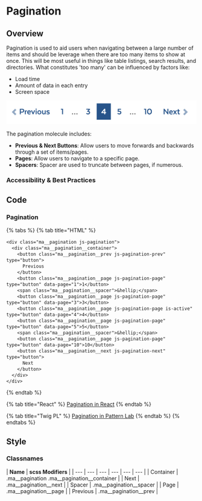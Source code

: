 # Pagination

## Overview

Pagination is used to aid users when navigating between a large number of items and should be leverage when there are too many items to show at once. This will be most useful in things like table listings, search results, and directories. What constitutes 'too many' can be influenced by factors like:

* Load time
* Amount of data in each entry
* Screen space

![](../../.gitbook/assets/pagination.png)

The pagination molecule includes:

* **Previous & Next Buttons**: Allow users to move forwards and backwards through a set of items/pages.
* **Pages**: Allow users to navigate to a specific page.
* **Spacers**: Spacer are used to truncate between pages, if numerous.

### Accessibility & Best Practices

## Code

### Pagination

{% tabs %}
{% tab title="HTML" %}
```markup
<div class="ma__pagination js-pagination">
  <div class="ma__pagination__container">
    <button class="ma__pagination__prev js-pagination-prev" type="button">
      Previous
    </button>
    <button class="ma__pagination__page js-pagination-page" type="button" data-page="1">1</button>
    <span class="ma__pagination__spacer">&hellip;</span>
    <button class="ma__pagination__page js-pagination-page" type="button" data-page="3">3</button>
    <button class="ma__pagination__page js-pagination-page is-active" type="button" data-page="4">4</button>
    <button class="ma__pagination__page js-pagination-page" type="button" data-page="5">5</button>
    <span class="ma__pagination__spacer">&hellip;</span>
    <button class="ma__pagination__page js-pagination-page" type="button" data-page="10">10</button>
    <button class="ma__pagination__next js-pagination-next" type="button">
      Next
    </button>
  </div>
</div>
```
{% endtab %}

{% tab title="React" %}
[Pagination in React](https://mayflower-react.digital.mass.gov/?knob-href=%23&knob-info=&knob-pagination.pages=%5B%7B%22active%22%3Afalse%2C%22text%22%3A%221%22%2C%22ariaLabel%22%3A%22Go%20to%20Search%20Results%20Page%201%22%7D%2C%7B%22active%22%3Atrue%2C%22text%22%3A%22spacer%22%7D%2C%7B%22active%22%3Afalse%2C%22text%22%3A%223%22%2C%22ariaLabel%22%3A%22Go%20to%20Search%20Results%20Page%203%22%7D%2C%7B%22active%22%3Atrue%2C%22text%22%3A%224%22%2C%22ariaLabel%22%3A%22Go%20to%20Search%20Results%20Page%204%22%7D%2C%7B%22active%22%3Afalse%2C%22text%22%3A%225%22%2C%22ariaLabel%22%3A%22Go%20to%20Search%20Results%20Page%205%22%7D%2C%7B%22active%22%3Afalse%2C%22text%22%3A%22spacer%22%7D%2C%7B%22active%22%3Afalse%2C%22text%22%3A%2210%22%2C%22ariaLabel%22%3A%22Go%20to%20Search%20Results%20Page%2010%22%7D%5D&knob-ButtonSearch.text=Search&knob-pagination.next.text=Next&knob-pagination.prev.text=Previous&knob-HeaderSearch.defaultText=&knob-HeaderSearch.withOrgDropdown=true&knob-pagination.prev.ariaLabel=Go%20to%20Previous%20Search%20Results%20Page&knob-pagination.next.ariaLabel=Go%20to%20Next%20Search%20Results%20Page&knob-ButtonSearch.ariaLabel=Search&knob-tableOptions.feeTable=%7B%22head%22%3A%7B%22rows%22%3A%5B%7B%22rowSpanOffset%22%3Afalse%2C%22cells%22%3A%5B%7B%22heading%22%3Afalse%2C%22colspan%22%3A%22%22%2C%22rowspan%22%3A%22%22%2C%22text%22%3A%22Type%22%7D%2C%7B%22heading%22%3Atrue%2C%22colspan%22%3A%22%22%2C%22rowspan%22%3A%22%22%2C%22text%22%3A%22Name%22%7D%2C%7B%22heading%22%3Atrue%2C%22colspan%22%3A%22%22%2C%22rowspan%22%3A%22%22%2C%22text%22%3A%22Fee%22%7D%5D%7D%5D%7D%2C%22bodies%22%3A%5B%7B%22rows%22%3A%5B%7B%22rowSpanOffset%22%3Afalse%2C%22cells%22%3A%5B%7B%22heading%22%3Atrue%2C%22colspan%22%3A%22%22%2C%22rowspan%22%3A%224%22%2C%22text%22%3A%22Freshwater%20Fishing%22%7D%2C%7B%22heading%22%3Afalse%2C%22colspan%22%3A%22%22%2C%22rowspan%22%3A%22%22%2C%22text%22%3A%22Resident%20Citizen%20or%20Non-Resident%20Fishing%22%7D%2C%7B%22heading%22%3Afalse%2C%22colspan%22%3A%22%22%2C%22rowspan%22%3A%22%22%2C%22text%22%3A%22%2427.50%22%7D%5D%7D%2C%7B%22rowSpanOffset%22%3Atrue%2C%22cells%22%3A%5B%7B%22heading%22%3Afalse%2C%22colspan%22%3A%22%22%2C%22rowspan%22%3A%22%22%2C%22text%22%3A%22Resident%20Citizen%20or%20Non-Resident%20Minor%20Fishing%20%28Age%2015-17%29%22%7D%2C%7B%22heading%22%3Afalse%2C%22colspan%22%3A%22%22%2C%22rowspan%22%3A%22%22%2C%22text%22%3A%22FREE%22%7D%5D%7D%2C%7B%22rowSpanOffset%22%3Atrue%2C%22cells%22%3A%5B%7B%22heading%22%3Afalse%2C%22colspan%22%3A%22%22%2C%22rowspan%22%3A%22%22%2C%22text%22%3A%22Resident%20Citizen%20Fishing%20%28Age%2065-69%29%22%7D%2C%7B%22heading%22%3Afalse%2C%22colspan%22%3A%22%22%2C%22rowspan%22%3A%22%22%2C%22text%22%3A%22%2416.25%22%7D%5D%7D%2C%7B%22rowSpanOffset%22%3Atrue%2C%22cells%22%3A%5B%7B%22heading%22%3Afalse%2C%22colspan%22%3A%22%22%2C%22rowspan%22%3A%22%22%2C%22text%22%3A%22Resident%20Citizen%20Fishing%20%28Aged%2070%20or%20Over%29%22%7D%2C%7B%22heading%22%3Afalse%2C%22colspan%22%3A%22%22%2C%22rowspan%22%3A%22%22%2C%22text%22%3A%22FREE%22%7D%5D%7D%5D%7D%2C%7B%22rows%22%3A%5B%7B%22rowSpanOffset%22%3Afalse%2C%22cells%22%3A%5B%7B%22heading%22%3Atrue%2C%22colspan%22%3A%22%22%2C%22rowspan%22%3A%224%22%2C%22text%22%3A%22Hunting%22%7D%2C%7B%22heading%22%3Afalse%2C%22colspan%22%3A%22%22%2C%22rowspan%22%3A%22%22%2C%22text%22%3A%22Resident%20Citizen%20Hunting%22%7D%2C%7B%22heading%22%3Afalse%2C%22colspan%22%3A%22%22%2C%22rowspan%22%3A%22%22%2C%22text%22%3A%22%2427.50%22%7D%5D%7D%2C%7B%22rowSpanOffset%22%3Atrue%2C%22cells%22%3A%5B%7B%22heading%22%3Afalse%2C%22colspan%22%3A%22%22%2C%22rowspan%22%3A%22%22%2C%22text%22%3A%22Resident%20Citizen%20Hunting%2C%20%28Age%2065-69%29%22%7D%2C%7B%22heading%22%3Afalse%2C%22colspan%22%3A%22%22%2C%22rowspan%22%3A%22%22%2C%22text%22%3A%22%2416.25%22%7D%5D%7D%2C%7B%22rowSpanOffset%22%3Atrue%2C%22cells%22%3A%5B%7B%22heading%22%3Afalse%2C%22colspan%22%3A%22%22%2C%22rowspan%22%3A%22%22%2C%22text%22%3A%22Resident%20and%20Non-Resident%20Citizen%20Hunting%22%7D%2C%7B%22heading%22%3Afalse%2C%22colspan%22%3A%22%22%2C%22rowspan%22%3A%22%22%2C%22text%22%3A%22FREE%22%7D%5D%7D%2C%7B%22rowSpanOffset%22%3Atrue%2C%22cells%22%3A%5B%7B%22heading%22%3Afalse%2C%22colspan%22%3A%22%22%2C%22rowspan%22%3A%22%22%2C%22text%22%3A%22Resident%20Hunting%22%7D%2C%7B%22heading%22%3Afalse%2C%22colspan%22%3A%22%22%2C%22rowspan%22%3A%22%22%2C%22text%22%3A%22%2427.50%22%7D%5D%7D%5D%7D%5D%7D&knob-button.href=https%3A%2F%2Fmass.gov&knob-HeaderSearch.placeholder=Search%20Mass.gov&knob-button.text=button&knob-button.info=this%20will%20be%20the%20tooltip%20text%20on%20hover&knob-ButtonWithIcon.text=BUTTON&knob-HeaderSearch.buttonSearch.ariaLabel=Search&knob-HeaderSearch.orgDropdown.inputText=%7B%22boxed%22%3Atrue%2C%22label%22%3Anull%2C%22placeholder%22%3A%22Search%20an%20organization...%22%2C%22id%22%3A%22org-typeahead%22%2C%22options%22%3A%5B%7B%22text%22%3A%22%22%2C%22value%22%3A%22%22%7D%2C%7B%22text%22%3A%22Org%20Having%20%28Parentheses%20in%20the%20Name%29%22%2C%22value%22%3A%22org-having-parentheses-in-the-name%22%7D%2C%7B%22text%22%3A%22Attorney%20General%27s%20Office%22%2C%22value%22%3A%22attorney-general-office%22%7D%2C%7B%22text%22%3A%22Governor%27s%20Office%22%2C%22value%22%3A%22governors-office%22%7D%2C%7B%22text%22%3A%22Bureau%20of%20Environmental%20Health%22%2C%22value%22%3A%22bureau-of-environmental-health%22%7D%2C%7B%22text%22%3A%22Department%20of%20Conservation%20%26%20Recreation%22%2C%22value%22%3A%22department-of-conservation--recreation%22%7D%2C%7B%22text%22%3A%22Department%20of%20Unemployment%20Assistance%22%2C%22value%22%3A%22department-of-unemployment-assistance%22%7D%2C%7B%22text%22%3A%22495%2FMetroWest%20Suburban%20Edge%20Community%20Commission%22%2C%22value%22%3A%22495metrowest-suburban-edge-community-commission%22%7D%2C%7B%22text%22%3A%22Administrative%20Council%20on%20Toxics%20Use%20Reduction%22%2C%22value%22%3A%22administrative-council-on-toxics-use-reduction%22%7D%2C%7B%22text%22%3A%22Advisory%20Committee%20to%20the%20Administrative%20Council%20on%20Toxics%20Use%20Reduction%22%2C%22value%22%3A%22advisory-committee-to-the-administrative-council-on-toxics-use-reduction%22%7D%2C%7B%22text%22%3A%22Alcoholic%20Beverages%20Control%20Commission%22%2C%22value%22%3A%22alcoholic-beverages-control-commission%22%7D%2C%7B%22text%22%3A%22Appeals%20Court%22%2C%22value%22%3A%22appeals-court%22%7D%2C%7B%22text%22%3A%22Architectural%20Access%20Board%22%2C%22value%22%3A%22architectural-access-board%22%7D%2C%7B%22text%22%3A%22Berkshire%20District%20Attorney%20Paul%20J.%20Caccaviello%22%2C%22value%22%3A%22berkshire-district-attorney-paul-j-caccaviello%22%7D%2C%7B%22text%22%3A%22Board%20of%20Registration%20in%20Dentistry%22%2C%22value%22%3A%22board-of-registration-in-dentistry%22%7D%2C%7B%22text%22%3A%22Board%20of%20Registration%20in%20Medicine%22%2C%22value%22%3A%22board-of-registration-in-medicine%22%7D%5D%2C%22selected%22%3A%22%22%7D&knob-button.outline=true&knob-HeaderSearch.orgDropdown.dropdownButton=%7B%22text%22%3A%22All%20Organizations%22%2C%22capitalized%22%3Atrue%7D&knob-linkText=Lorem%20ipsum%20dolor%20sit%20amet&knob-HeaderSearch.buttonSearch.text=Search&knob-ButtonWithIcon.icon=chevron&selectedKind=molecules&selectedStory=Pagination&full=0&addons=1&stories=1&panelRight=0&addonPanel=storybooks%2Fstorybook-addon-knobs)
{% endtab %}

{% tab title="Twig PL" %}
[Pagination in Pattern Lab](https://mayflower.digital.mass.gov/?p=molecules-pagination)
{% endtab %}
{% endtabs %}

## Style

### Classnames

| **Name** | **scss Modifiers** |
| --- | --- | --- | --- | --- | --- |
| Container | .ma\_\_pagination .ma\_\_pagination\_\_container |
| Next | .ma\_\_pagination\_\_next |
| Spacer | .ma\_\_pagination\_\_spacer |
| Page | .ma\_\_pagination\_\_page |
| Previous | .ma\_\_pagination\_\_prev |

